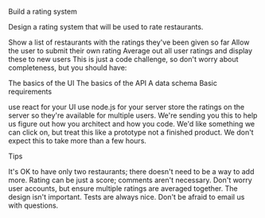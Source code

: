 Build a rating system

Design a rating system that will be used to rate restaurants.

Show a list of restaurants with the ratings they've been given so far
Allow the user to submit their own rating
Average out all user ratings and display these to new users
This is just a code challenge, so don't worry about completeness, but you should have:

The basics of the UI
The basics of the API
A data schema
Basic requirements

use react for your UI
use node.js for your server
store the ratings on the server so they're available for multiple users.
We're sending you this to help us figure out how you architect and how you code. We'd like something we can click on, but treat this like a prototype not a finished product. We don't expect this to take more than a few hours.

Tips

It's OK to have only two restaurants; there doesn't need to be a way to add more.
Rating can be just a score; comments aren't necessary.
Don't worry user accounts, but ensure multiple ratings are averaged together.
The design isn't important.
Tests are always nice.
Don't be afraid to email us with questions.